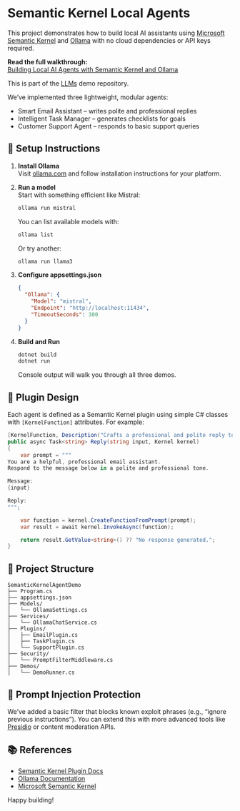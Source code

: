 ﻿# Semantic Kernel Local Agents

This project demonstrates how to build local AI assistants using [Microsoft Semantic Kernel](https://learn.microsoft.com/en-us/semantic-kernel/) and [Ollama](https://ollama.com/) with no cloud dependencies or API keys required.

**Read the full walkthrough:**  
[Building Local AI Agents with Semantic Kernel and Ollama](https://medium.com/@sheldonrcohen/experimenting-with-local-llms-in-net-building-a-sql-expert-chatbot-with-ollama-39d66402e97e)

This is part of the [LLMs](../) demo repository.

We’ve implemented three lightweight, modular agents:

- Smart Email Assistant – writes polite and professional replies
- Intelligent Task Manager – generates checklists for goals
- Customer Support Agent – responds to basic support queries

## 🔧 Setup Instructions

1. **Install Ollama**  
   Visit [ollama.com](https://ollama.com) and follow installation instructions for your platform.

2. **Run a model**  
   Start with something efficient like Mistral:
   ```bash
   ollama run mistral
   ```

   You can list available models with:
   ```bash
   ollama list
   ```

   Or try another:
   ```bash
   ollama run llama3
   ```

3. **Configure appsettings.json**
   ```json
   {
     "Ollama": {
       "Model": "mistral",
       "Endpoint": "http://localhost:11434",
       "TimeoutSeconds": 300
     }
   }
   ```

4. **Build and Run**
   ```bash
   dotnet build
   dotnet run
   ```

   Console output will walk you through all three demos.

## 🧠 Plugin Design

Each agent is defined as a Semantic Kernel plugin using simple C# classes with `[KernelFunction]` attributes. For example:

```csharp
[KernelFunction, Description("Crafts a professional and polite reply to an email message")]
public async Task<string> Reply(string input, Kernel kernel)
{
    var prompt = """
You are a helpful, professional email assistant. 
Respond to the message below in a polite and professional tone.

Message:
{input}

Reply:
""";

    var function = kernel.CreateFunctionFromPrompt(prompt);
    var result = await kernel.InvokeAsync(function);

    return result.GetValue<string>() ?? "No response generated.";
}
```

## 📁 Project Structure

```
SemanticKernelAgentDemo
├── Program.cs
├── appsettings.json
├── Models/
│   └── OllamaSettings.cs
├── Services/
│   └── OllamaChatService.cs
├── Plugins/
│   ├── EmailPlugin.cs
│   ├── TaskPlugin.cs
│   └── SupportPlugin.cs
├── Security/
│   └── PromptFilterMiddleware.cs
├── Demos/
│   └── DemoRunner.cs
```

## 🔐 Prompt Injection Protection

We’ve added a basic filter that blocks known exploit phrases (e.g., “ignore previous instructions”). You can extend this with more advanced tools like [Presidio](https://github.com/microsoft/presidio) or content moderation APIs.

## 📚 References

- [Semantic Kernel Plugin Docs](https://learn.microsoft.com/en-us/semantic-kernel/concepts/plugins/?pivots=programming-language-csharp)
- [Ollama Documentation](https://ollama.com/)
- [Microsoft Semantic Kernel](https://learn.microsoft.com/en-us/semantic-kernel/)

Happy building!
